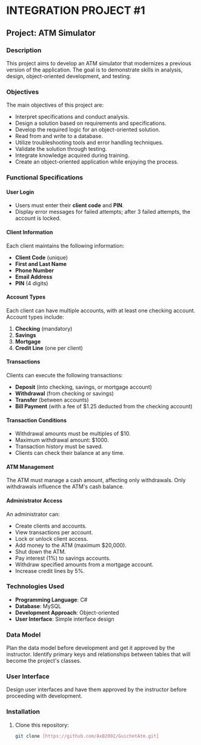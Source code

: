 # INTEGRATION PROJECT #1

## Project: ATM Simulator

### Description

This project aims to develop an ATM simulator that modernizes a previous version of the application. The goal is to demonstrate skills in analysis, design, object-oriented development, and testing.

### Objectives

The main objectives of this project are:

- Interpret specifications and conduct analysis.
- Design a solution based on requirements and specifications.
- Develop the required logic for an object-oriented solution.
- Read from and write to a database.
- Utilize troubleshooting tools and error handling techniques.
- Validate the solution through testing.
- Integrate knowledge acquired during training.
- Create an object-oriented application while enjoying the process.


### Functional Specifications

#### User Login

- Users must enter their **client code** and **PIN**.
- Display error messages for failed attempts; after 3 failed attempts, the account is locked.

#### Client Information

Each client maintains the following information:

- **Client Code** (unique)
- **First and Last Name**
- **Phone Number**
- **Email Address**
- **PIN** (4 digits)

#### Account Types

Each client can have multiple accounts, with at least one checking account. Account types include:

1. **Checking** (mandatory)
2. **Savings**
3. **Mortgage**
4. **Credit Line** (one per client)

#### Transactions

Clients can execute the following transactions:

- **Deposit** (into checking, savings, or mortgage account)
- **Withdrawal** (from checking or savings)
- **Transfer** (between accounts)
- **Bill Payment** (with a fee of $1.25 deducted from the checking account)

#### Transaction Conditions

- Withdrawal amounts must be multiples of $10.
- Maximum withdrawal amount: $1000.
- Transaction history must be saved.
- Clients can check their balance at any time.

#### ATM Management

The ATM must manage a cash amount, affecting only withdrawals. Only withdrawals influence the ATM's cash balance.

#### Administrator Access

An administrator can:

- Create clients and accounts.
- View transactions per account.
- Lock or unlock client access.
- Add money to the ATM (maximum $20,000).
- Shut down the ATM.
- Pay interest (1%) to savings accounts.
- Withdraw specified amounts from a mortgage account.
- Increase credit lines by 5%.

### Technologies Used

- **Programming Language**: C#
- **Database**: MySQL
- **Development Approach**: Object-oriented
- **User Interface**: Simple interface design

### Data Model

Plan the data model before development and get it approved by the instructor. Identify primary keys and relationships between tables that will become the project's classes.

### User Interface

Design user interfaces and have them approved by the instructor before proceeding with development.

### Installation

1. Clone this repository:  
   ```bash
   git clone [https://github.com/AxB2002/GuichetAtm.git]
